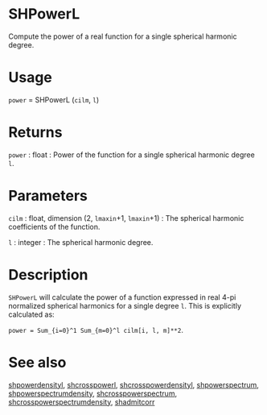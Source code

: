 # SHPowerL

Compute the power of a real function for a single spherical harmonic degree.

# Usage

`power` = SHPowerL (`cilm`, `l`)

# Returns

`power` : float
:   Power of the function for a single spherical harmonic degree `l`.

# Parameters

`cilm` : float, dimension (2, `lmaxin`+1, `lmaxin`+1)
:   The spherical harmonic coefficients of the function.

`l` : integer
:   The spherical harmonic degree.

# Description

`SHPowerL` will calculate the power of a function expressed in real 4-pi normalized spherical harmonics for a single degree `l`. This is explicitly calculated as:

`power = Sum_{i=0}^1 Sum_{m=0}^l cilm[i, l, m]**2`.

# See also

[shpowerdensityl](pyshpowerdensityl.html), [shcrosspowerl](pyshcrosspowerl.html), [shcrosspowerdensityl](pyshcrosspowerdensityl.html), [shpowerspectrum](pyshpowerspectrum.html), [shpowerspectrumdensity](pyshpowerspectrumdensity.html), [shcrosspowerspectrum](pyshcrosspowerspectrum.html), [shcrosspowerspectrumdensity](pyshcrosspowerspectrumdensity.html), [shadmitcorr](pyshadmitcorr.html)
